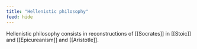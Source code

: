 ```yaml
---
title: "Hellenistic philosophy"
feed: hide
---
```


Hellenistic philosophy consists in reconstructions of [[Socrates]] in [[Stoic]] and [[Epicureanism]] and [[Aristotle]]. 